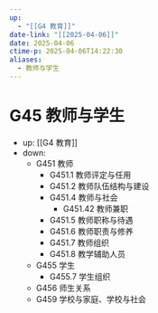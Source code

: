 ```yaml
---
up:
  - "[[G4 教育]]"
date-link: "[[2025-04-06]]"
date: 2025-04-06
ctime-p: 2025-04-06T14:22:30
aliases:
  - 教师与学生
---
```


# G45 教师与学生

- up: [[G4 教育]]
- down:	
	- G451 教师
		- G451.1 教师评定与任用
		- G451.2 教师队伍结构与建设
		- G451.4 教师与社会
			- G451.42 教师兼职
		- G451.5 教师职称与待遇
		- G451.6 教师职责与修养
		- G451.7 教师组织
		- G451.8 教学辅助人员
	- G455 学生
		- G455.7 学生组织
	- G456 师生关系
	- G459 学校与家庭、学校与社会
	
